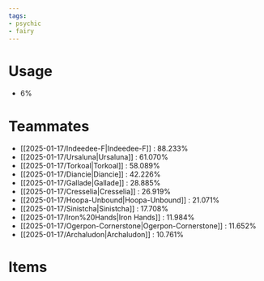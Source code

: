 ```yaml
---
tags:
- psychic
- fairy
---
```

# Usage
- 6%
# Teammates
- [[2025-01-17/Indeedee-F|Indeedee-F]] : 88.233%
- [[2025-01-17/Ursaluna|Ursaluna]] : 61.070%
- [[2025-01-17/Torkoal|Torkoal]] : 58.089%
- [[2025-01-17/Diancie|Diancie]] : 42.226%
- [[2025-01-17/Gallade|Gallade]] : 28.885%
- [[2025-01-17/Cresselia|Cresselia]] : 26.919%
- [[2025-01-17/Hoopa-Unbound|Hoopa-Unbound]] : 21.071%
- [[2025-01-17/Sinistcha|Sinistcha]] : 17.708%
- [[2025-01-17/Iron%20Hands|Iron Hands]] : 11.984%
- [[2025-01-17/Ogerpon-Cornerstone|Ogerpon-Cornerstone]] : 11.652%
- [[2025-01-17/Archaludon|Archaludon]] : 10.761%
# Items